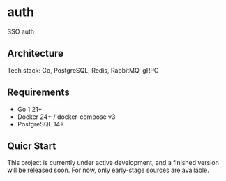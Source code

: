 # auth
SSO auth

## Architecture
 Tech stack: Go, PostgreSQL, Redis, RabbitMQ, gRPC

 ## Requirements
- Go 1.21+
- Docker 24+ / docker-compose v3
- PostgreSQL 14+

## Quicr Start

This project is currently under active development, and a finished version will be released soon. For now, only early-stage sources are available.